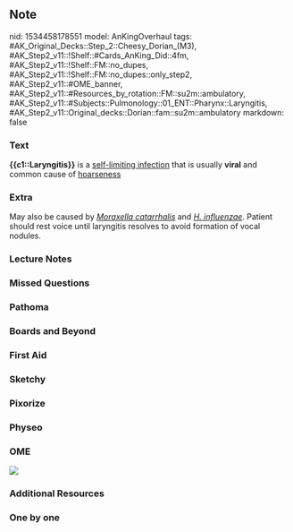 ## Note
nid: 1534458178551
model: AnKingOverhaul
tags: #AK_Original_Decks::Step_2::Cheesy_Dorian_(M3), #AK_Step2_v11::!Shelf::#Cards_AnKing_Did::4fm, #AK_Step2_v11::!Shelf::FM::no_dupes, #AK_Step2_v11::!Shelf::FM::no_dupes::only_step2, #AK_Step2_v11::#OME_banner, #AK_Step2_v11::#Resources_by_rotation::FM::su2m::ambulatory, #AK_Step2_v11::#Subjects::Pulmonology::01_ENT::Pharynx::Laryngitis, #AK_Step2_v11::Original_decks::Dorian::fam::su2m::ambulatory
markdown: false

### Text
<div>
  <b>{{c1::Laryngitis}}</b> is a <u>self-limiting infection</u>
  that is usually <b>viral</b> and common cause of
  <u>hoarseness</u>
</div>

### Extra
May also be caused by <i><u>Moraxella catarrhalis</u></i> and
<i><u>H. influenzae</u></i>. Patient should rest voice until
laryngitis resolves to avoid formation of vocal nodules.

### Lecture Notes


### Missed Questions


### Pathoma


### Boards and Beyond


### First Aid


### Sketchy


### Pixorize


### Physeo


### OME
<div class="ome-widget">
  <a href="https://onlinemeded.org?ref=anki"><img src=
  "_OME_AnkiFlashcards_General_4.png"></a>
</div>

### Additional Resources


### One by one

